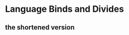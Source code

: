Language Binds and Divides
==========================

the shortened version
---------------------

